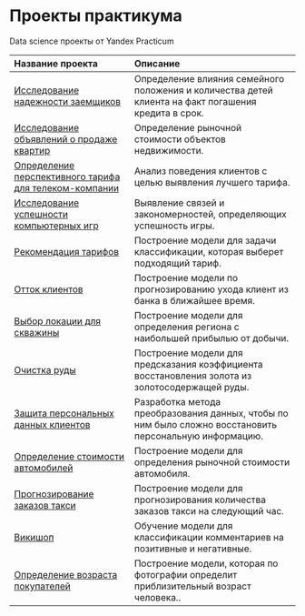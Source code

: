 # Проекты практикума
Data science проекты от Yandex Practicum 

| Название проекта                                                                       | Описание                                                                                                           |
|:---------------------------------------------------------------------------------------|:-------------------------------------------------------------------------------------------------------------------|
| [Исследование надежности заемщиков](borrower_reliability_study)                        | Определение влияния семейного положения и количества детей клиента на факт погашения кредита в срок.               |
| [Исследование объявлений о продаже квартир](research_advertisements_apartments)        | Определение рыночной стоимости объектов недвижимости.                                                              |
| [Определение перспективного тарифа для телеком-компании](determination_tariff_telecom) | Анализ поведения клиентов с целью выявления лучшего тарифа.                                                        |
| [Исследование успешности компьютерных игр](research_success_computer_games)            | Выявление связей и закономерностей, определяющих успешность игры.                                                  |
| [Рекомендация тарифов](tariff_recommendation)                                          | Построение модели для задачи классификации, которая выберет подходящий тариф.                                      |
| [Отток клиентов](customer_churn)                                                       | Построение модели по прогнозированию ухода клиент из банка в ближайшее время.                                      |
| [Выбор локации для скважины](choosing_location)                                        | Построение модели для определения региона с наибольшей прибылью от добычи.                                         |
| [Очистка руды](ore_cleaning)                                                           | Построение модели для предсказания коэффициента восстановления золота из золотосодержащей руды.                    |
| [Защита персональных данных клиентов](protection_of_personal_data)                     | Разработка метода преобразования данных, чтобы по ним было сложно восстановить персональную информацию.            |
| [Определение стоимости автомобилей](determining_cost_cars)                             | Построение модели для определения рыночной стоимости автомобиля.                                                   |
| [Прогнозирование заказов такси](forecasting_taxi_orders)                               | Построение модели для прогнозирования количества заказов такси на следующий час.                                   |
| [Викишоп](wikishop)                                                                    | Обучение модели для классификации комментариев на позитивные и негативные.                                         |
| [Определение возраста покупателей](determining_age_buyers)                             | Построение модели, которая по фотографии определит приблизительный возраст человека..                              |
